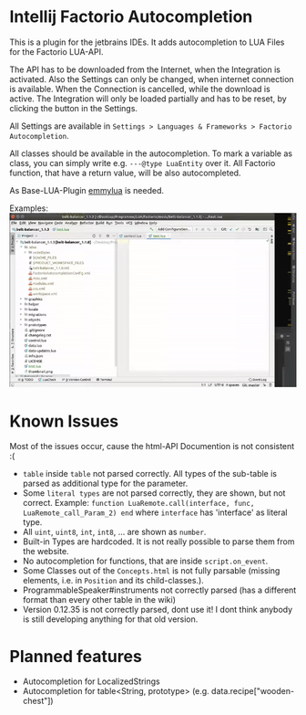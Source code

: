 # Intellij Factorio Autocompletion
This is a plugin for the jetbrains IDEs. It adds autocompletion to LUA Files for the Factorio LUA-API.

The API has to be downloaded from the Internet, when the Integration is activated. Also the Settings can only be changed, when internet connection is available.
When the Connection is cancelled, while the download is active. The Integration will only be loaded partially and has to be reset, by clicking the button in the Settings.

All Settings are available in `Settings > Languages & Frameworks > Factorio Autocompletion`.

All classes should be available in the autocompletion. To mark a variable as class, you can simply write e.g. `---@type LuaEntity` over it.
All Factorio function, that have a return value, will be also autocompleted.

As Base-LUA-Plugin [emmylua](https://plugins.jetbrains.com/plugin/9768-emmylua) is needed.

Examples:  
![](example.gif)

# Known Issues
Most of the issues occur, cause the html-API Documention is not consistent :(
- `table` inside `table` not parsed correctly. 
  All types of the sub-table is parsed as additional type for the parameter.
- Some `literal types` are not parsed correctly, they are shown, but not correct. Example: `function LuaRemote.call(interface, func, LuaRemote_call_Param_2) end` where `interface` has 'interface' as literal type.
- All `uint`, `uint8`,  `int`, `int8`, ... are shown as `number`.
- Built-in Types are hardcoded. It is not really possible to parse them from the website.
- No autocompletion for functions, that are inside `script.on_event`.
- Some Classes out of the `Concepts.html` is not fully parsable (missing elements, i.e. in `Position` and its child-classes.).
- ProgrammableSpeaker#instruments not correctly parsed (has a different format than every other table in the wiki)
- Version 0.12.35 is not correctly parsed, dont use it! I dont think anybody is still developing anything for that old version.

# Planned features
- Autocompletion for LocalizedStrings
- Autocompletion for table<String, prototype> (e.g. data.recipe\["wooden-chest"\])